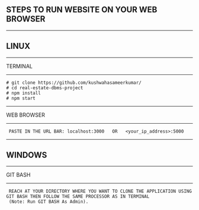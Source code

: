 STEPS TO RUN WEBSITE ON YOUR WEB BROWSER
-----------------------------------

---------
LINUX
---------
  
  _________
  TERMINAL
  _________
 
 	# git clone https://github.com/kushwahasameerkumar/
 	# cd real-estate-dbms-project
 	# npm install
	# npm start

  ____________
  WEB BROWSER
  ____________

	 PASTE IN THE URL BAR: localhost:3000   OR   <your_ip_address>:5000

---------
WINDOWS
---------

   _________
   GIT BASH
   _________
   
   	 REACH AT YOUR DIRECTORY WHERE YOU WANT TO CLONE THE APPLICATION USING GIT BASH THEN FOLLOW THE SAME PROCESSOR AS IN TERMINAL
	 (Note: Run GIT BASH As Admin).
